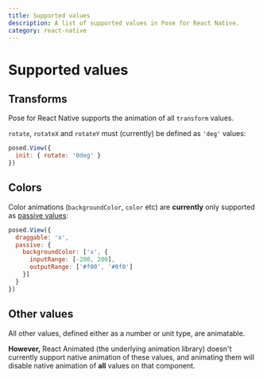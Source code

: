 ```yaml
---
title: Supported values
description: A list of supported values in Pose for React Native.
category: react-native
---
```


# Supported values

<TOC />

## Transforms

Pose for React Native supports the animation of all `transform` values.

`rotate`, `rotateX` and `rotateY` must (currently) be defined as `'deg'` values:

```javascript
posed.View({
  init: { rotate: '0deg' }
})
```

## Colors

Color animations (`backgroundColor`, `color` etc) are **currently** only supported as [passive values](/pose/learn/native-passive):

```javascript
posed.View({
  draggable: 'x',
  passive: {
    backgroundColor: ['x', {
      inputRange: [-200, 200],
      outputRange: ['#f00', '#0f0']
    }]
  }
})
```

## Other values

All other values, defined either as a number or unit type, are animatable.

**However,** React Animated (the underlying animation library) doesn't currently support native animation of these values, and animating them will disable native animation of **all** values on that component.
